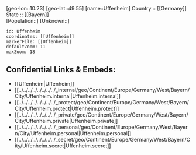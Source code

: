﻿---
location: [49.55,10.23] 
mapzoom: [7,12] 
mapmarker: city 
type: City
tags:
- geo/City


SpocWebEntityId: 35097
isDeleted: false
confidential: public

---
[geo-lon::10.23] 
[geo-lat::49.55] 
[name::Uffenheim] 
Country :: [[Germany]]  
State :: [[Bayern]]  
[Population::] 
[Unknown::] 


```leaflet
id: Uffenheim
coordinates: [[Uffenheim]] 
markerFile: [[Uffenheim]] 
defaultZoom: 11 
maxZoom: 18
```


## Confidential Links & Embeds: 
- [[Uffenheim|Uffenheim]]  
- [[../../../../../../../../_internal/geo/Continent/Europe/Germany/West/Bayern/City/Uffenheim.internal|Uffenheim.internal]] 
- [[../../../../../../../../_protect/geo/Continent/Europe/Germany/West/Bayern/City/Uffenheim.protect|Uffenheim.protect]] 
- [[../../../../../../../../_private/geo/Continent/Europe/Germany/West/Bayern/City/Uffenheim.private|Uffenheim.private]] 
- [[../../../../../../../../_personal/geo/Continent/Europe/Germany/West/Bayern/City/Uffenheim.personal|Uffenheim.personal]] 
- [[../../../../../../../../_secret/geo/Continent/Europe/Germany/West/Bayern/City/Uffenheim.secret|Uffenheim.secret]] 
